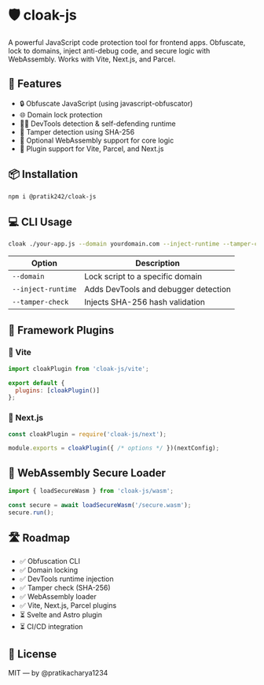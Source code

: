# 🛡️ cloak-js

A powerful JavaScript code protection tool for frontend apps. Obfuscate, lock to domains, inject anti-debug code, and secure logic with WebAssembly. Works with Vite, Next.js, and Parcel.

## 🚀 Features

- 🔒 Obfuscate JavaScript (using javascript-obfuscator)
- 🌐 Domain lock protection
- 🕵️‍♂️ DevTools detection & self-defending runtime
- 🧪 Tamper detection using SHA-256
- 🧩 Optional WebAssembly support for core logic
- 🧰 Plugin support for Vite, Parcel, and Next.js

## 📦 Installation

```bash
npm i @pratik242/cloak-js
```

## 💻 CLI Usage

```bash
cloak ./your-app.js --domain yourdomain.com --inject-runtime --tamper-check
```

| Option | Description |
|--------|-------------|
| `--domain` | Lock script to a specific domain |
| `--inject-runtime` | Adds DevTools and debugger detection |
| `--tamper-check` | Injects SHA-256 hash validation |

## 🔧 Framework Plugins

### 🔌 Vite

```js
import cloakPlugin from 'cloak-js/vite';

export default {
  plugins: [cloakPlugin()]
};
```

### 🔌 Next.js

```js
const cloakPlugin = require('cloak-js/next');

module.exports = cloakPlugin({ /* options */ })(nextConfig);
```

## 🧪 WebAssembly Secure Loader

```js
import { loadSecureWasm } from 'cloak-js/wasm';

const secure = await loadSecureWasm('/secure.wasm');
secure.run();
```

## 🛣️ Roadmap

- ✅ Obfuscation CLI
- ✅ Domain locking
- ✅ DevTools runtime injection
- ✅ Tamper check (SHA-256)
- ✅ WebAssembly loader
- ✅ Vite, Next.js, Parcel plugins
- ⏳ Svelte and Astro plugin
- ⏳ CI/CD integration

## 📝 License

MIT — by @pratikacharya1234
